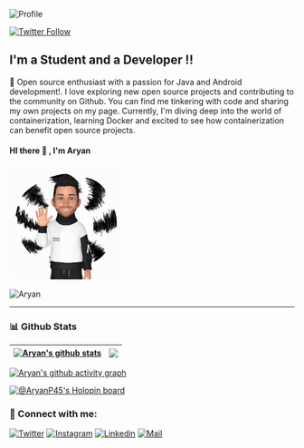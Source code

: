  
 <!-- ![Profile views](https://gpvc.arturio.dev/AryanP45) -->
 <p align="left"> <img src="https://komarev.com/ghpvc/?username=aryanp45&label=Profile%20views&color=0e75b6&style=flat" alt="Profile" />

 [![Twitter Follow](https://img.shields.io/twitter/follow/Patil_Aryan?color=1DA1F2&logo=twitter&style=for-the-badge)](https://twitter.com/intent/follow?original_referer=https%3A%2F%2Fgithub.com%2FcodeSTACKr&screen_name=aryanp45)

 ## I'm a Student and a Developer !!

🌱 Open source enthusiast with a passion for Java and Android development!. I love exploring new open source projects and contributing to the community on Github.   You can find me tinkering with code and sharing my own projects on my page. Currently, I'm diving deep into the world of containerization, learning Docker and excited to see how containerization can benefit open source projects. 

<p align="center">

 #### HI there :wave: , I'm Aryan 

  <img src="hello.gif" height="200" />
</p>

 <!-- ### 	:man_technologist: Languages and Frameworks :

<img align="left" alt="HTML5" width="26px" src="https://raw.githubusercontent.com/devicons/devicon/master/icons/c/c-line.svg" />
<img align="left" alt="cplusplus" width="26px" src="https://raw.githubusercontent.com/devicons/devicon/master/icons/cplusplus/cplusplus-original.svg" />
<img align="left" alt="Java" width="26px" src="https://raw.githubusercontent.com/abranhe/programming-languages-logos/master/src/java/java_24x24.png" />
<img align="left" alt="HTML5" width="26px" src="https://raw.githubusercontent.com/github/explore/80688e429a7d4ef2fca1e82350fe8e3517d3494d/topics/html/html.png" />
<img align="left" alt="CSS3" width="26px" src="https://raw.githubusercontent.com/github/explore/80688e429a7d4ef2fca1e82350fe8e3517d3494d/topics/css/css.png" />
<img align="left" alt="JavaScript" width="26px" src="https://raw.githubusercontent.com/github/explore/80688e429a7d4ef2fca1e82350fe8e3517d3494d/topics/javascript/javascript.png" />
<img align="left" alt="SQL" width="26px" src="https://raw.githubusercontent.com/github/explore/80688e429a7d4ef2fca1e82350fe8e3517d3494d/topics/sql/sql.png" />

<br><br>  -->

<!-- ### :hammer_and_pick: Tools and Technology:

<img align="left" alt="Visual Studio Code" width="26px" src="https://raw.githubusercontent.com/github/explore/80688e429a7d4ef2fca1e82350fe8e3517d3494d/topics/visual-studio-code/visual-studio-code.png" />
<img align="left" alt="IntelliJ Idea" width="26px" src="https://raw.githubusercontent.com/devicons/devicon/master/icons/intellij/intellij-original.svg" />
<img align="left" alt="Oracle" width="26px" src="https://raw.githubusercontent.com/devicons/devicon/master/icons/oracle/oracle-original.svg" />
<img align="left" alt="Git" width="26px" src="https://raw.githubusercontent.com/github/explore/80688e429a7d4ef2fca1e82350fe8e3517d3494d/topics/git/git.png" />
<img align="left" alt="GitHub" width="26px" src="https://raw.githubusercontent.com/github/explore/78df643247d429f6cc873026c0622819ad797942/topics/github/github.png" />
<img align="left" alt="Linux" width="26px" src="https://raw.githubusercontent.com/devicons/devicon/master/icons/linux/linux-original.svg" />
<img align="left" alt="Debian" width="26px" src="https://raw.githubusercontent.com/devicons/devicon/master/icons/debian/debian-original.svg" />
<img align="left" alt="Terminal" width="26px" src="https://raw.githubusercontent.com/github/explore/80688e429a7d4ef2fca1e82350fe8e3517d3494d/topics/terminal/terminal.png" /> -->

<!-- <br><br> -->

<p><img src="https://github-profile-trophy.vercel.app/?username=AryanP45&row=1&margin-w=15&margin-h=15&theme=darkhub" alt="Aryan" /></p>
<hr>


### 📊 Github Stats

| <a href="https://github.com/anuraghazra/github-readme-stats"><img align="center" src="https://github-readme-stats.vercel.app/api?username=AryanP45&count_private=true&show_icons=true&include_all_commits=true&theme=github_dark&hide_border=true" alt="Aryan's github stats" /></a> | <a href="https://github.com/anuraghazra/github-readme-stats"><img align="center" src="https://github-readme-stats.vercel.app/api/top-langs/?username=AryanP45&layout=compact&theme=github_dark&hide_border=true" /></a> |
| ------------- | ------------- |


[![Aryan's github activity graph](https://github-readme-activity-graph.vercel.app/graph?username=AryanP45&theme=github-dark)](https://github.com/AryanP45)

[![@AryanP45's Holopin board](https://holopin.io/api/user/board?user=aryanp45)](https://holopin.io/@aryanp45)

<!-- 
![Metrics](/github-metrics.svg)
<hr>

![issue-pull](/metrics.plugin.followup.user.svg)
<hr>

![Activity](/metrics.plugin.activity.svg)
<hr> -->

### :link: Connect with me:

[![Twitter](https://img.shields.io/badge/-Twitter-black?style=for-the-badge&logo=twitter)](https://twitter.com/aryanp45)
[![Instagram](https://img.shields.io/badge/-Instagram-black?style=for-the-badge&logo=instagram)](https://instagram.com/aryan_45910)
[![Linkedin](https://img.shields.io/badge/-LinkedIn-black?style=for-the-badge&logo=Linkedin)](https://www.linkedin.com/in/aryan-patil-390303206)
[![Mail](https://img.shields.io/badge/-Say%20Hi!-black?style=for-the-badge&logo=gmail)](mailto:aryanitinpatil@gmail.com)

[twitter]: https://twitter.com/aryanp45
[instagram]: https://instagram.com/aryan_45910
[linkedin]: https://www.linkedin.com/in/aryan-patil-390303206

